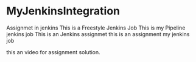 # MyJenkinsIntegration
Assignmet in jenkins
This is a Freestyle Jenkins Job
This is my Pipeline jenkins job
This is an Jenkins assignmet
this is an assignment
my jenkins job


this an video for assignment solution.
